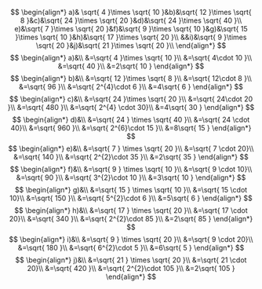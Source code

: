 $$
\begin{align*}
a)& \sqrt{ 4 }\times \sqrt{ 10 }&b)&\sqrt{ 12 }\times \sqrt{ 8 }&c)&\sqrt{ 24 }\times \sqrt{ 20 }&d)&\sqrt{ 24 }\times \sqrt{ 40 }\\
e)&\sqrt{ 7 }\times \sqrt{ 20 }&f)&\sqrt{ 9 }\times \sqrt{ 10 }&g)&\sqrt{ 15 }\times \sqrt{ 10 }&h)&\sqrt{ 17 }\times \sqrt{ 20 }\\
&&i)&\sqrt{ 9 }\times \sqrt{ 20 }&j)&\sqrt{ 21 }\times \sqrt{ 20 }\\
\end{align*}
$$
$$
\begin{align*}
a)&\\
&=\sqrt{ 4 }\times \sqrt{ 10 }\\
&=\sqrt{ 4\cdot 10 }\\
&=\sqrt{ 40 }\\
&=2\sqrt{ 10 }
\end{align*}
$$
$$
\begin{align*}
b)&\\
&=\sqrt{ 12 }\times \sqrt{ 8 }\\
&=\sqrt{ 12\cdot 8 }\\
&=\sqrt{ 96 }\\
&=\sqrt{ 2^{4}\cdot 6 }\\
&=4\sqrt{ 6 }
\end{align*}
$$
$$
\begin{align*}
c)&\\
&=\sqrt{ 24 }\times \sqrt{ 20 }\\
&=\sqrt{ 24\cdot 20 }\\
&=\sqrt{ 480 }\\
&=\sqrt{ 2^{4} \cdot 30}\\
&=4\sqrt{ 30 }
\end{align*}
$$
$$
\begin{align*}
d)&\\
&=\sqrt{ 24 } \times \sqrt{ 40 }\\
&=\sqrt{ 24 \cdot 40}\\
&=\sqrt{ 960 }\\
&=\sqrt{ 2^{6}\cdot 15 }\\
&=8\sqrt{ 15 }
\end{align*}
$$
$$
\begin{align*}
e)&\\
&=\sqrt{ 7 } \times \sqrt{ 20 }\\
&=\sqrt{ 7 \cdot 20}\\
&=\sqrt{ 140 }\\
&=\sqrt{ 2^{2}\cdot 35 }\\
&=2\sqrt{ 35 }
\end{align*}
$$
$$
\begin{align*}
f)&\\
&=\sqrt{ 9 } \times \sqrt{ 10 }\\
&=\sqrt{ 9 \cdot 10}\\
&=\sqrt{ 90 }\\
&=\sqrt{ 3^{2}\cdot 10 }\\
&=3\sqrt{ 10 }
\end{align*}
$$
$$
\begin{align*}
g)&\\
&=\sqrt{ 15 } \times \sqrt{ 10 }\\
&=\sqrt{ 15 \cdot 10}\\
&=\sqrt{ 150 }\\
&=\sqrt{ 5^{2}\cdot 6 }\\
&=5\sqrt{ 6 }
\end{align*}
$$
$$
\begin{align*}
h)&\\
&=\sqrt{ 17 } \times \sqrt{ 20 }\\
&=\sqrt{ 17 \cdot 20}\\
&=\sqrt{ 340 }\\
&=\sqrt{ 2^{2}\cdot 85 }\\
&=2\sqrt{ 85 }
\end{align*}
$$
$$
\begin{align*}
i)&\\
&=\sqrt{ 9 } \times \sqrt{ 20 }\\
&=\sqrt{ 9 \cdot 20}\\
&=\sqrt{ 180 }\\
&=\sqrt{ 6^{2}\cdot 5 }\\
&=6\sqrt{ 5 }
\end{align*}
$$
$$
\begin{align*}
j)&\\
&=\sqrt{ 21 } \times \sqrt{ 20 }\\
&=\sqrt{ 21 \cdot 20}\\
&=\sqrt{ 420 }\\
&=\sqrt{ 2^{2}\cdot 105 }\\
&=2\sqrt{ 105 }
\end{align*}
$$
